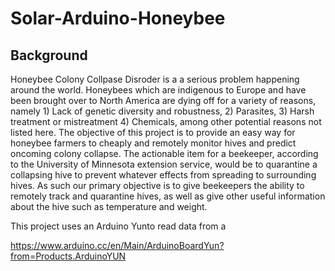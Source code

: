 # Solar-Arduino-Honeybee

## Background

Honeybee Colony Collpase Disroder is a a serious problem happening around the world. Honeybees which are indigenous to Europe and have been brought over to North America are dying off for a variety of reasons, namely 1) Lack of genetic diversity and robustness, 2) Parasites, 3) Harsh treatment or mistreatment 4) Chemicals, among other potential reasons not listed here. The objective of this project is to provide an easy way for honeybee farmers to cheaply and remotely monitor hives and predict oncoming colony collapse. The actionable item for a beekeeper, according to the University of Minnesota extension service, would be to quarantine a collapsing hive to prevent whatever effects from spreading to surrounding hives. As such our primary objective is to give beekeepers the ability to remotely track and quarantine hives, as well as give other useful information about the hive such as temperature and weight.

This project uses an Arduino Yunto read data from a

https://www.arduino.cc/en/Main/ArduinoBoardYun?from=Products.ArduinoYUN

